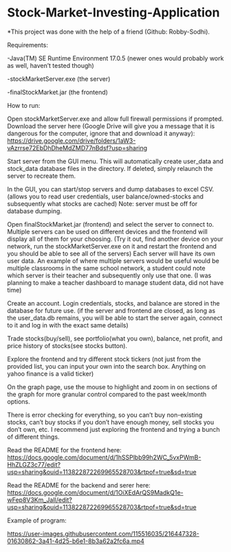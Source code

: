# Stock-Market-Investing-Application

*This project was done with the help of a friend (Github: Robby-Sodhi).

Requirements:

-Java(TM) SE Runtime Environment 17.0.5 (newer ones would probably work as well, haven’t tested though)

-stockMarketServer.exe (the server)

-finalStockMarket.jar (the frontend)



How to run:

Open stockMarketServer.exe and allow full firewall permissions if prompted. Download the server here (Google Drive will give you a message that it is dangerous for the computer, ignore that and download it anyway): https://drive.google.com/drive/folders/1aW3-vAzrrse72EbDhDheMdZMD77nBdsf?usp=sharing

Start server from the GUI menu. This will automatically create user_data and stock_data database files in the directory. If deleted, simply relaunch the server to recreate them.

In the GUI, you can start/stop servers and dump databases to excel CSV. (allows you to read user credentials, user balance/owned-stocks and subsequently what stocks are cached) Note: server must be off for database dumping.

Open finalStockMarket.jar (frontend) and select the server to connect to. Multiple servers can be used on different devices and the frontend will display all of them for your choosing. (Try it out, find another device on your network, run the stockMarketServer.exe on it and restart the frontend and you should be able to see all of the servers) Each server will have its own user data. An example of where multiple servers would be useful would be multiple classrooms in the same school network, a student could note which server is their teacher and subsequently only use that one. (I was planning to make a teacher dashboard to manage student data, did not have time)

Create an account. Login credentials, stocks, and balance are stored in the database for future use. (if the server and frontend are closed, as long as the user_data.db remains, you will be able to start the server again, connect to it and log in with the exact same details)

Trade stocks(buy/sell), see portfolio(what you own), balance, net profit, and price history of stocks(see stocks button).

Explore the frontend and try different stock tickers (not just from the provided list, you can input your own into the search box. Anything on yahoo finance is a valid ticker)

On the graph page, use the mouse to highlight and zoom in on sections of the graph for more granular control compared to the past week/month options.

There is error checking for everything, so you can’t buy non-existing stocks, can’t buy stocks if you don’t have enough money, sell stocks you don’t own, etc. I recommend just exploring the frontend and trying a bunch of different things. 


Read the README for the frontend here: https://docs.google.com/document/d/1hSSPlbb99h2WC_5vxPWmB-HhZLGZ3c77/edit?usp=sharing&ouid=113822872269965528703&rtpof=true&sd=true

Read the README for the backend and serer here: https://docs.google.com/document/d/1OiXEdArQS9MadkQ1e-wFep8V3Km_JaIl/edit?usp=sharing&ouid=113822872269965528703&rtpof=true&sd=true


Example of program:


https://user-images.githubusercontent.com/115516035/216447328-01630862-3a41-4d25-b6e1-8b3a62a2fc6a.mp4

